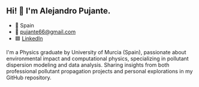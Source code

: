 ## Hi! 👋 I'm Alejandro Pujante.

- 📍 Spain 
- 📩 pujante66@gmail.com
- 🟦 [LinkedIn](https://www.linkedin.com/in/alejandro-pujante-p%C3%A9rez-a2778b230/)

I'm a Physics graduate by University of Murcia (Spain), passionate about environmental impact and computational physics, specializing in pollutant dispersion modeling and data analysis. Sharing insights from both professional pollutant propagation projects and personal explorations in my GitHub repository.
